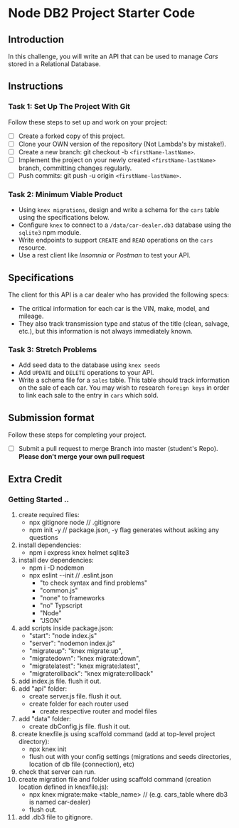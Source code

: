 # Node DB2 Project Starter Code

## Introduction

In this challenge, you will write an API that can be used to manage _Cars_ stored in a Relational Database.

## Instructions

### Task 1: Set Up The Project With Git

Follow these steps to set up and work on your project:

- [ ] Create a forked copy of this project.
- [ ] Clone your OWN version of the repository (Not Lambda's by mistake!).
- [ ] Create a new branch: git checkout -b `<firstName-lastName>`.
- [ ] Implement the project on your newly created `<firstName-lastName>` branch, committing changes regularly.
- [ ] Push commits: git push -u origin `<firstName-lastName>`.

### Task 2: Minimum Viable Product

- Using `knex migrations`, design and write a schema for the `cars` table using the specifications below.
- Configure `knex` to connect to a `/data/car-dealer.db3` database using the `sqlite3` npm module.
- Write endpoints to support `CREATE` and `READ` operations on the `cars` resource.
- Use a rest client like _Insomnia_ or _Postman_ to test your API.

## Specifications

The client for this API is a car dealer who has provided the following specs:

- The critical information for each car is the VIN, make, model, and mileage.
- They also track transmission type and status of the title (clean, salvage, etc.), but this information is not always immediately known.

### Task 3: Stretch Problems

- Add seed data to the database using `knex seeds`
- Add `UPDATE` and `DELETE` operations to your API.
- Write a schema file for a `sales` table. This table should track information on the sale of each car. You may wish to research `foreign keys` in order to link each sale to the entry in `cars` which sold.

## Submission format

Follow these steps for completing your project.

- [ ] Submit a pull request to merge <firstName-lastName> Branch into master (student's  Repo). **Please don't merge your own pull request**

## Extra Credit

### Getting Started ..
1. create required files:
    - npx gitignore node // .gitignore
    - npm init -y // package.json, -y flag generates without asking any questions  
2. install dependencies:
    - npm i express knex helmet sqlite3
3. install dev dependencies:
    - npm i -D nodemon
    - npx eslint --init // .eslint.json
        - "to check syntax and find problems"
        - "common.js"
        - "none" to frameworks
        - "no" Typscript
        - "Node"
        - "JSON"
4. add scripts inside package.json:
    - "start": "node index.js"
    - "server": "nodemon index.js"
    - "migrateup": "knex migrate:up",
    - "migratedown": "knex migrate:down",
    - "migratelatest": "knex migrate:latest",
    - "migraterollback": "knex migrate:rollback"
5. add index.js file. flush it out.
6. add "api" folder:
    - create server.js file. flush it out.
    - create folder for each router used
        - create respective router and model files
7. add "data" folder:
    - create dbConfig.js file. flush it out.
8. create knexfile.js using scaffold command (add at top-level project directory):
    - npx knex init
    - flush out with your config settings (migrations and seeds directories, location of db file (connection), etc)
9. check that server can run. 
10. create migration file and folder using scaffold command (creation location defined in knexfile.js):
    - npx knex migrate:make <table_name> // (e.g. cars_table where db3 is named car-dealer)
    - flush out.
11. add .db3 file to gitignore.
